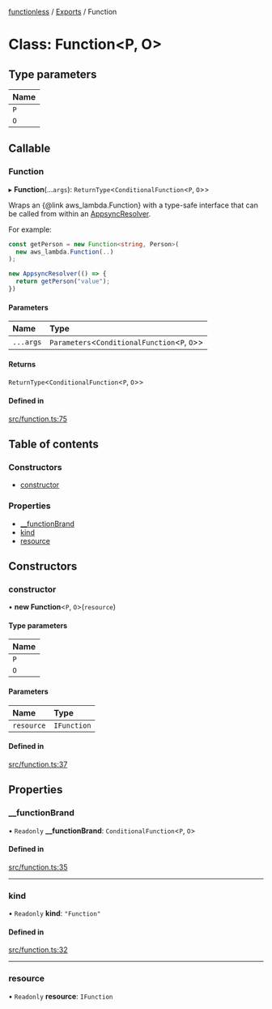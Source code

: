 [functionless](../README.md) / [Exports](../modules.md) / Function

# Class: Function<P, O\>

## Type parameters

| Name |
| :------ |
| `P` |
| `O` |

## Callable

### Function

▸ **Function**(...`args`): `ReturnType`<`ConditionalFunction`<`P`, `O`\>\>

Wraps an {@link aws_lambda.Function} with a type-safe interface that can be
called from within an [AppsyncResolver](AppsyncResolver.md).

For example:
```ts
const getPerson = new Function<string, Person>(
  new aws_lambda.Function(..)
);

new AppsyncResolver(() => {
  return getPerson("value");
})
```

#### Parameters

| Name | Type |
| :------ | :------ |
| `...args` | `Parameters`<`ConditionalFunction`<`P`, `O`\>\> |

#### Returns

`ReturnType`<`ConditionalFunction`<`P`, `O`\>\>

#### Defined in

[src/function.ts:75](https://github.com/sam-goodwin/functionless/blob/3947743/src/function.ts#L75)

## Table of contents

### Constructors

- [constructor](Function.md#constructor)

### Properties

- [\_\_functionBrand](Function.md#__functionbrand)
- [kind](Function.md#kind)
- [resource](Function.md#resource)

## Constructors

### constructor

• **new Function**<`P`, `O`\>(`resource`)

#### Type parameters

| Name |
| :------ |
| `P` |
| `O` |

#### Parameters

| Name | Type |
| :------ | :------ |
| `resource` | `IFunction` |

#### Defined in

[src/function.ts:37](https://github.com/sam-goodwin/functionless/blob/3947743/src/function.ts#L37)

## Properties

### \_\_functionBrand

• `Readonly` **\_\_functionBrand**: `ConditionalFunction`<`P`, `O`\>

#### Defined in

[src/function.ts:35](https://github.com/sam-goodwin/functionless/blob/3947743/src/function.ts#L35)

___

### kind

• `Readonly` **kind**: ``"Function"``

#### Defined in

[src/function.ts:32](https://github.com/sam-goodwin/functionless/blob/3947743/src/function.ts#L32)

___

### resource

• `Readonly` **resource**: `IFunction`
